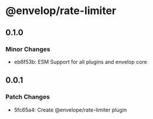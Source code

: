 # @envelop/rate-limiter

## 0.1.0

### Minor Changes

- eb6f53b: ESM Support for all plugins and envelop core

## 0.0.1

### Patch Changes

- 5fc65a4: Create @envelope/rate-limiter plugin

